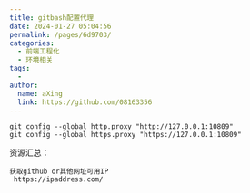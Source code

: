 ```yaml
---
title: gitbash配置代理
date: 2024-01-27 05:04:56
permalink: /pages/6d9703/
categories:
  - 前端工程化
  - 环境相关
tags:
  - 
author: 
  name: aXing
  link: https://github.com/08163356
---
```











```stylus
git config --global http.proxy "http://127.0.0.1:10809"
git config --global https.proxy "https://127.0.0.1:10809"
```

资源汇总：
<!-- more -->

```
获取github or其他网址可用IP
 https://ipaddress.com/
```

